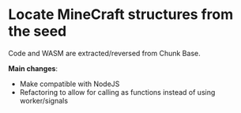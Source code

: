 # Locate MineCraft structures from the seed

Code and WASM are extracted/reversed from Chunk Base.

**Main changes**:
- Make compatible with NodeJS
- Refactoring to allow for calling as functions instead of using worker/signals
